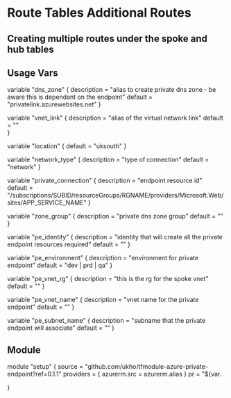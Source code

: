 # Route Tables Additional Routes

## Creating multiple routes under the spoke and hub tables

## Usage Vars

variable "dns_zone" {
    description = "alias to create private dns zone - be aware this is dependant on the endpoint"
    default = "privatelink.azurewebsites.net"
}

variable "vnet_link" {
    description = "alias of the virtual network link"
    default = ""  
}

variable "location" {
    default = "uksouth"
}

variable "network_type" {
  description = "type of connection"
  default = "network"
}

variable "private_connection" {
    description = "endpoint resource id"	 
    default = "/subscriptions/SUBID/resourceGroups/RGNAME/providers/Microsoft.Web/sites/APP_SERVICE_NAME" 
}

variable "zone_group" {
    description = "private dns zone group"
    default = ""   
}

variable "pe_identity" {
    description = "identity that will create all the private endpoint resources required"
    default = ""
}

variable "pe_environment" {
    description = "environment for private endpoint"
    default = "dev | prd | qa"
}

variable "pe_vnet_rg" {
    description = "this is the rg for the spoke vnet"
    default = ""
}

variable "pe_vnet_name" {
    description = "vnet name for the private endpoint"
    default = ""
}

variable "pe_subnet_name" {
    description = "subname that the private endpoint will associate"
    default = ""
}

## Module

module "setup" {
  source                        = "github.com/ukho/tfmodule-azure-private-endpoint?ref=0.1.1"
  providers = {
    azurerm.src = azurerm.alias
  }
  pr                        = "${var.

}
